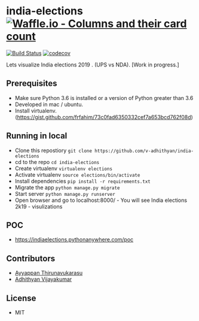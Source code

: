 # india-elections [![Waffle.io - Columns and their card count](https://badge.waffle.io/v-adhithyan/india-elections.svg?columns=all)](https://waffle.io/v-adhithyan/india-elections)
[![Build Status](https://travis-ci.com/v-adhithyan/india-elections.svg?branch=master)](https://travis-ci.com/v-adhithyan/india-elections)
[![codecov](https://codecov.io/gh/v-adhithyan/india-elections/branch/master/graph/badge.svg)](https://codecov.io/gh/v-adhithyan/india-elections)

  Lets visualize India elections 2019 . (UPS vs NDA). [Work in progress.]
## Prerequisites
  - Make sure Python 3.6 is installed or a version of Python greater than 3.6
  - Developed in mac / ubuntu.
  - Install virtualenv.  (https://gist.github.com/frfahim/73c0fad6350332cef7a653bcd762f08d)
  
## Running in local
  - Clone this repostiory ```git clone https://github.com/v-adhithyan/india-elections```
  - cd to the repo ```cd india-elections```
  - Create virtualenv ```virtualenv elections```
  - Activate virtualenv ```source elections/bin/activate```
  - Install dependencies ```pip install -r requirements.txt```
  - Migrate the app ```python manage.py migrate```
  - Start server ```python manage.py runserver```
  - Open browser and go to localhost:8000/ - You will see India elections 2k19 - visulizations

## POC
  - <https://indiaelections.pythonanywhere.com/poc>

## Contributors
  - [Ayyappan Thirunavukarasu](https://github.com/ayps)
  - [Adhithyan Vijayakumar](https://github.com/v-adhithyan)

## License
 - MIT

